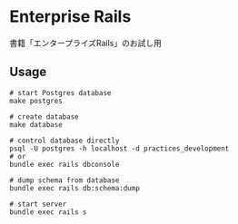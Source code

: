 # Enterprise Rails

書籍「エンタープライズRails」のお試し用

## Usage

```shell
# start Postgres database
make postgres

# create database
make database

# control database directly
psql -U postgres -h localhost -d practices_development
# or
bundle exec rails dbconsole

# dump schema from database
bundle exec rails db:schema:dump

# start server
bundle exec rails s
```
